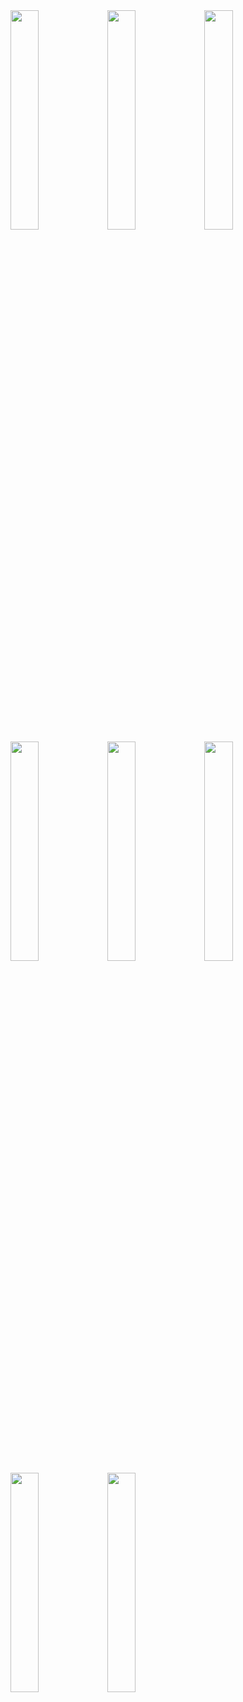 

<img src="https://github.com/onflyer/FakeStore-APP/assets/114020060/ddaa5a5d-9dfa-4c96-8d5c-40e48a338c81" width="30%" height="30%">
<img src="https://github.com/onflyer/FakeStore-APP/assets/114020060/84f869ae-f5cd-4991-b743-43fdd95d16cb" width="30%" height="30%">
<img src="https://github.com/onflyer/FakeStore-APP/assets/114020060/06faf068-2759-425b-9a20-0f706c90decf" width="30%" height="30%">
<img src="https://github.com/onflyer/FakeStore-APP/assets/114020060/ee6cb729-7c3d-4433-9e82-5f2392a498ee" width="30%" height="30%">
<img src="https://github.com/onflyer/FakeStore-APP/assets/114020060/5e4e97af-6129-499f-8b4b-5fa93ebaedd3" width="30%" height="30%">
<img src="https://github.com/onflyer/FakeStore-APP/assets/114020060/262762a2-ca57-4dc4-956a-54eef40123dd" width="30%" height="30%">
<img src="https://github.com/onflyer/FakeStore-APP/assets/114020060/509e2e59-ab77-499b-92c1-135d2be86e4b" width="30%" height="30%">
<img src="https://github.com/onflyer/FakeStore-APP/assets/114020060/65cbd039-9757-4440-8a47-af2e2202cf16" width="30%" height="30%">

